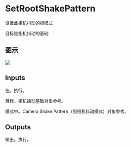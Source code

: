 # SetRootShakePattern

设置此相机抖动的根模式

目标是相机抖动的基础

## 图示

![]($-20221218-18141512.png)

## Inputs

在。执行。

目标。相机摇动基础对象参考。

模式中。Camera Shake Pattern（照相机抖动模式）对象参考。 

## Outputs

输出。执行。
